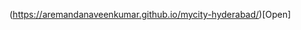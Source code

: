 <!-- https://wallpaperswide.com/charminar-wallpapers.html -->
(https://aremandanaveenkumar.github.io/mycity-hyderabad/)[Open]
